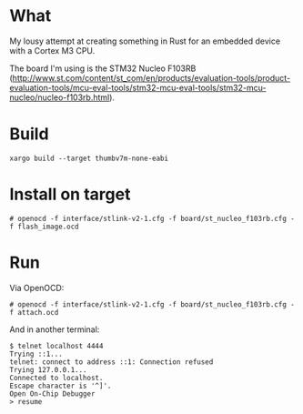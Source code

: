 What
====

My lousy attempt at creating something in Rust for an embedded device with a
Cortex M3 CPU.

The board I'm using is the STM32 Nucleo F103RB (http://www.st.com/content/st_com/en/products/evaluation-tools/product-evaluation-tools/mcu-eval-tools/stm32-mcu-eval-tools/stm32-mcu-nucleo/nucleo-f103rb.html).

Build
=====

```
xargo build --target thumbv7m-none-eabi
```

Install on target
=================

```
# openocd -f interface/stlink-v2-1.cfg -f board/st_nucleo_f103rb.cfg -f flash_image.ocd
```

Run
===

Via OpenOCD:

```
# openocd -f interface/stlink-v2-1.cfg -f board/st_nucleo_f103rb.cfg -f attach.ocd
```

And in another terminal:

```
$ telnet localhost 4444
Trying ::1...
telnet: connect to address ::1: Connection refused
Trying 127.0.0.1...
Connected to localhost.
Escape character is '^]'.
Open On-Chip Debugger
> resume
```

